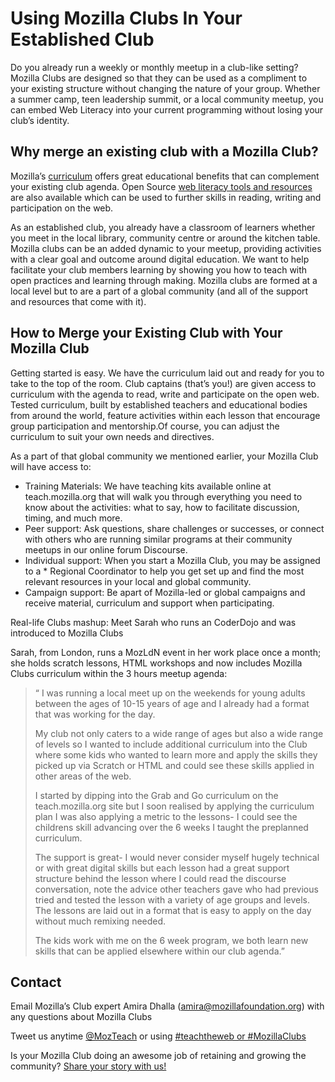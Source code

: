 # Using Mozilla Clubs In Your Established Club

Do you already run a weekly or monthly meetup in a club-like setting? Mozilla Clubs are designed so that they can be used as a compliment to your existing structure without changing the nature of your group. Whether a summer camp, teen leadership summit, or a local community meetup, you can embed Web Literacy into your current programming without losing your club’s identity.

## Why merge an existing club with a Mozilla Club?

Mozilla’s [curriculum](https://teach.mozilla.org/activities/) offers great educational benefits that can complement your existing club agenda. Open Source [web literacy tools and resources](https://teach.mozilla.org/) are also available which can be used to further skills in reading, writing and participation on the web.

As an established club, you already have a classroom of learners whether you meet in the local library, community centre or around the kitchen table. Mozilla clubs can be an added dynamic to your meetup, providing activities with a clear goal and outcome around digital education. We want to help facilitate your club members learning by showing you how to teach with open practices and learning through making. Mozilla clubs are formed at a local level but to are a part of a global community (and all of the support and resources that come with it).

## How to Merge your Existing Club with Your Mozilla Club

Getting started is easy.  We have the curriculum laid out and ready for you to take to the top of the room. Club captains (that’s you!) are given access to curriculum with the agenda to read, write and participate on the open web. Tested curriculum, built by established teachers and educational bodies from around the world, feature activities within each lesson that encourage group participation and mentorship.Of course, you can adjust the curriculum to suit your own needs and directives.

As a part of that global community we mentioned earlier, your Mozilla Club will have access to:

* Training Materials: We have teaching kits available online at teach.mozilla.org that will walk you through everything you need to know about the activities: what to say, how to facilitate discussion, timing, and much more.
* Peer support: Ask questions, share challenges or successes, or connect with others who are running similar programs at their community meetups in our online forum Discourse.
* Individual support: When you start a Mozilla Club, you may be assigned to a * Regional Coordinator to help you get set up and find the most relevant resources in your local and global community.
* Campaign support: Be apart of Mozilla-led or global campaigns and receive material, curriculum and support when participating.

Real-life Clubs mashup: Meet Sarah who runs an CoderDojo and was introduced to Mozilla Clubs

Sarah, from London, runs a MozLdN event in her work place once a month; she holds scratch lessons, HTML workshops and now includes Mozilla Clubs curriculum within the 3 hours meetup agenda:


> “ I was running a local meet up on the weekends for young adults between the ages of 10-15 years of age and I already had a format that was working for the day.
>
> My club not only caters to a wide range of ages but also a wide range of levels so I wanted to include additional curriculum into the Club where some kids who wanted to learn more and apply the skills they picked up via Scratch or HTML and could see these skills applied in other areas of the web.
> 
> I started by dipping into the Grab and Go curriculum on the teach.mozilla.org site but I soon realised by applying the curriculum plan I was also applying a metric to the lessons- I could see the childrens skill advancing over the 6 weeks I taught the preplanned curriculum.
> 
> The support is great- I would never consider myself hugely technical or with great digital skills but each lesson had a great support structure behind the lesson where I could read the discourse conversation, note the advice other teachers gave who had previous tried and tested the lesson with a variety of age groups and levels. The lessons are laid out in a format that is easy to apply on the day without much remixing needed.
> 
> The kids work with me on the 6 week program, we both learn new skills that can be applied elsewhere within our club agenda.”


## Contact
Email Mozilla’s Club expert Amira Dhalla (amira@mozillafoundation.org) with any questions about Mozilla Clubs

Tweet us anytime [@MozTeach](https://twitter.com/mozteach) or using [#teachtheweb or #MozillaClubs](https://twitter.com/search?src=typd&q=%23mozillaclubs)

Is your Mozilla Club doing an awesome job of retaining and growing the community? [Share your story with us!](https://docs.google.com/a/mozillafoundation.org/forms/d/1bOXV1OiF2EKS5KprlnzfFpwaoVNwxLAwN_UEq6hGKqU/viewform)
